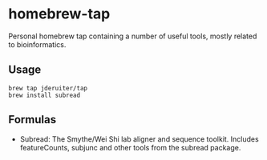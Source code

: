 # homebrew-tap

Personal homebrew tap containing a number of useful tools, mostly
related to bioinformatics.

## Usage

```
brew tap jderuiter/tap
brew install subread
```

## Formulas

- Subread: The Smythe/Wei Shi lab aligner and sequence toolkit. Includes
featureCounts, subjunc and other tools from the subread package.
